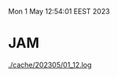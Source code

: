 Mon  1 May 12:54:01 EEST 2023
# JAM
<a href='./cache/202305/01_12.log'>./cache/202305/01_12.log</a>
